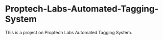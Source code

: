 # Proptech-Labs-Automated-Tagging-System
This is a project on Proptech Labs Automated Tagging System.
